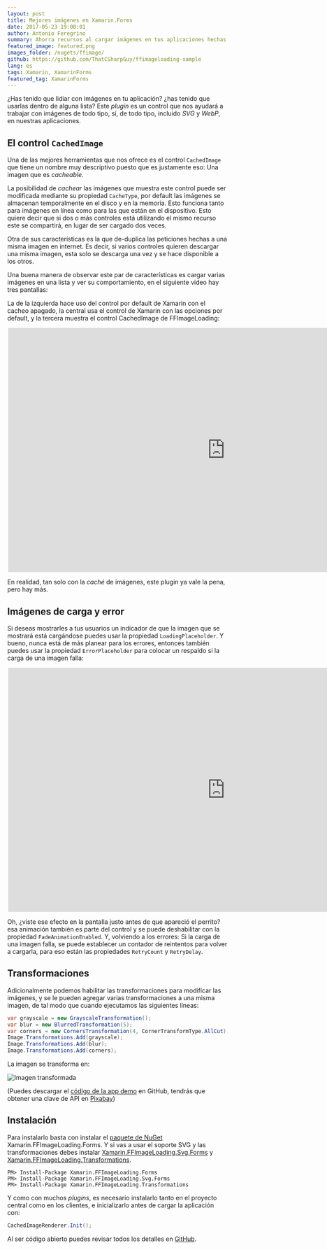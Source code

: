 ```yaml
---
layout: post
title: Mejores imágenes en Xamarin.Forms
date: 2017-05-23 19:00:01
author: Antonio Feregrino
summary: Ahorra recursos al cargar imágenes en tus aplicaciones hechas con Xamarin.Forms con este control... que probablemente no tenías idea que necesitabas.
featured_image: featured.png
images_folder: /nugets/ffimage/
github: https://github.com/ThatCSharpGuy/ffimageloading-sample
lang: es
tags: Xamarin, XamarinForms
featured_tag: XamarinForms
---
```


¿Has tenido que lidiar con imágenes en tu aplicación? ¿has tenido que usarlas dentro de alguna lista? Este *plugin* es un control que nos ayudará a trabajar con imágenes de todo tipo, sí, de todo tipo, incluido *SVG* y *WebP*, en nuestras aplicaciones.  

## El control `CachedImage`  

Una de las mejores herramientas que nos ofrece es el control `CachedImage` que tiene un nombre muy descriptivo puesto que es justamente eso: Una imagen que es *cacheable*.

La posibilidad de *cachear* las imágenes que muestra este control puede ser modificada mediante su propiedad `CacheType`, por default las imágenes se almacenan temporalmente en el disco y en la memoria. Esto funciona tanto para imágenes en línea como para las que están en el dispositivo. Esto quiere decir que si dos o más controles está utilizando el mismo recurso este se compartirá, en lugar de ser cargado dos veces.  

Otra de sus características es la que de-duplica las peticiones hechas a una misma imagen en internet. Es decir, si varios controles quieren descargar una misma imagen, esta solo se descarga una vez y se hace disponible a los otros.  

Una buena manera de observar este par de características es cargar varias imágenes en una lista y ver su comportamiento, en el siguiente video hay tres pantallas:  

La de la izquierda hace uso del control por default de Xamarin con el cacheo apagado, la central usa el control de Xamarin con las opciones por default, y la tercera muestra el control CachedImage de FFImageLoading:

<div style="max-width: 500px; margin: 0 auto;">
<div class="video-wrapper">
    <iframe width="992" height="558" src="https://www.youtube.com/embed/19eanlakPn8" frameborder="0" allowfullscreen></iframe>
</div>
</div>  

En realidad, tan solo con la *caché* de imágenes, este plugin ya vale la pena, pero hay más. 

## Imágenes de carga y error  

Si deseas mostrarles a tus usuarios un indicador de que la imagen que se mostrará está cargándose puedes usar la propiedad `LoadingPlaceholder`. Y bueno, nunca está de más planear para los errores, entonces también puedes usar la propiedad `ErrorPlaceholder` para colocar un respaldo si la carga de una imagen falla:  

<div style="max-width: 500px; margin: 0 auto;">
<div class="video-wrapper">
    <iframe width="992" height="558" src="https://www.youtube.com/embed/NCJXtT_dGtQ" frameborder="0" allowfullscreen></iframe>
</div>
</div>

Oh, ¿viste ese efecto en la pantalla justo antes de que apareció el perrito? esa animación también es parte del control y se puede deshabilitar con la propiedad `FadeAnimationEnabled`. Y, volviendo a los errores: Si la carga de una imagen falla, se puede establecer un contador de reintentos para volver a cargarla, para eso están las propiedades `RetryCount` y `RetryDelay`.

## Transformaciones  

Adicionalmente podemos habilitar las transformaciones para modificar las imágenes, y se le pueden agregar varias transformaciones a una misma imagen, de tal modo que cuando ejecutamos las siguientes líneas:   

```csharp  
var grayscale = new GrayscaleTransformation();
var blur = new BlurredTransformation(5);
var corners = new CornersTransformation(4, CornerTransformType.AllCut);
Image.Transformations.Add(grayscale);
Image.Transformations.Add(blur);
Image.Transformations.Add(corners);
```  

La imagen se transforma en:  

<img src="https://thatcsharpguy.github.io/postimages/nugets__ffimage__transformed.jpg" title="Imagen transformada" />

(Puedes descargar el <a href="https://github.com/ThatCSharpGuy/ffimageloading-sample" target="_blank">código de la app demo</a> en GitHub, tendrás que obtener una clave de API en <a href="https://pixabay.com/api/docs/" target="_blank">Pixabay</a>)

## Instalación  
Para instalarlo basta con instalar el <a href="https://www.nuget.org/packages/Xamarin.FFImageLoading.Forms" target="_blank">paquete de NuGet</a> Xamarin.FFImageLoading.Forms. Y si vas a usar el soporte SVG y las transformaciones debes instalar <a href="https://www.nuget.org/packages/Xamarin.FFImageLoading.Svg.Forms" target="_blank">Xamarin.FFImageLoading.Svg.Forms</a> y <a href="https://www.nuget.org/packages/Xamarin.FFImageLoading.Transformations" target="_blank">Xamarin.FFImageLoading.Transformations</a>.

```  
PM> Install-Package Xamarin.FFImageLoading.Forms
PM> Install-Package Xamarin.FFImageLoading.Svg.Forms
PM> Install-Package Xamarin.FFImageLoading.Transformations
```  

Y como con muchos *plugins*, es necesario instalarlo tanto en el proyecto central como en los clientes, e inicializarlo antes de cargar la aplicación con:  

```csharp  
CachedImageRenderer.Init();
```  

Al ser código abierto puedes revisar todos los detalles en <a href="https://github.com/luberda-molinet/FFImageLoading" target="_blank">GitHub</a>.